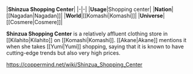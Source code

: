 |**Shinzua Shopping Center**|
|-|-|
|**Usage**|Shopping center|
|**Nation**|[[Nagadan\|Nagadan]]|
|**World**|[[Komashi\|Komashi]]|
|**Universe**|[[Cosmere\|Cosmere]]|

**Shinzua Shopping Center** is a relatively affluent clothing store in [[Kilahito\|Kilahito]] on [[Komashi\|Komashi]]. [[Akane\|Akane]] mentions it when she takes [[Yumi\|Yumi]] shopping, saying that it is known to have cutting-edge trends but also very high prices.



https://coppermind.net/wiki/Shinzua_Shopping_Center